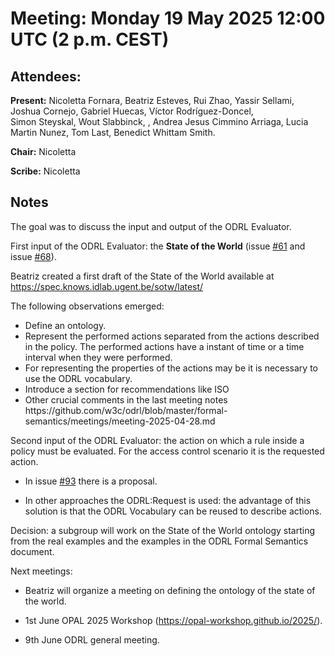 # Meeting:  Monday 19 May 2025 12:00 UTC (2 p.m. CEST)

## Attendees: 

**Present:**  Nicoletta Fornara, Beatriz Esteves, Rui Zhao, Yassir Sellami, Joshua Cornejo, Gabriel Huecas, Víctor Rodríguez-Doncel,  
Simon Steyskal, Wout Slabbinck, , Andrea Jesus Cimmino Arriaga, Lucia Martin Nunez, Tom Last, Benedict Whittam Smith.

**Chair:**   Nicoletta

**Scribe:**  Nicoletta

## Notes

The goal was to discuss the input and output of the ODRL Evaluator.

First input of the ODRL Evaluator: the <b>State of the World</b> (issue <a href="https://github.com/w3c/odrl/issues/61">#61</a> and issue <a href="https://github.com/w3c/odrl/issues/68">#68</a>).

Beatriz created a first draft of the State of the World available at https://spec.knows.idlab.ugent.be/sotw/latest/

The following observations emerged:

<ul>
  <li>Define an ontology.</li>
  <li>Represent the performed actions separated from the actions described in the policy. The performed actions have a instant of time or a time interval when they were performed.</li>
  <li>For representing the properties of the actions may be it is necessary to use the ODRL vocabulary.</li>
 <li>Introduce a section for recommendations like ISO</li>
  <li>Other crucial comments in the last meeting notes https://github.com/w3c/odrl/blob/master/formal-semantics/meetings/meeting-2025-04-28.md</li>
</ul>

Second input of the ODRL Evaluator: the action on which a rule inside a policy must be evaluated. For the access control scenario it is the requested action.

- In issue <a href="https://github.com/w3c/odrl/issues/93">#93</a> there is a proposal.

- In other approaches the ODRL:Request is used: the advantage of this solution is that the ODRL Vocabulary can be reused to describe actions.

Decision: a subgroup will work on the State of the World ontology starting from the real examples and the examples in the ODRL Formal Semantics document.

Next meetings:
- Beatriz will organize a meeting on defining the ontology of the state of the world.

- 1st June OPAL 2025 Workshop (https://opal-workshop.github.io/2025/).

- 9th June ODRL general meeting.











